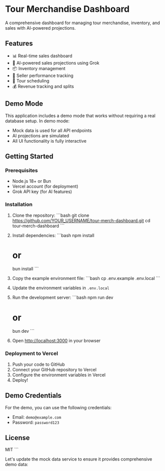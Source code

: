 # Tour Merchandise Dashboard

A comprehensive dashboard for managing tour merchandise, inventory, and sales with AI-powered projections.

## Features

- 📊 Real-time sales dashboard
- 🧠 AI-powered sales projections using Grok
- 📦 Inventory management
- 👥 Seller performance tracking
- 📅 Tour scheduling
- 💰 Revenue tracking and splits

## Demo Mode

This application includes a demo mode that works without requiring a real database setup. In demo mode:

- Mock data is used for all API endpoints
- AI projections are simulated
- All UI functionality is fully interactive

## Getting Started

### Prerequisites

- Node.js 18+ or Bun
- Vercel account (for deployment)
- Grok API key (for AI features)

### Installation

1. Clone the repository:
   \`\`\`bash
   git clone https://github.com/YOUR_USERNAME/tour-merch-dashboard.git
   cd tour-merch-dashboard
   \`\`\`

2. Install dependencies:
   \`\`\`bash
   npm install
   # or
   bun install
   \`\`\`

3. Copy the example environment file:
   \`\`\`bash
   cp .env.example .env.local
   \`\`\`

4. Update the environment variables in `.env.local`

5. Run the development server:
   \`\`\`bash
   npm run dev
   # or
   bun dev
   \`\`\`

6. Open [http://localhost:3000](http://localhost:3000) in your browser

### Deployment to Vercel

1. Push your code to GitHub
2. Connect your GitHub repository to Vercel
3. Configure the environment variables in Vercel
4. Deploy!

## Demo Credentials

For the demo, you can use the following credentials:

- Email: `demo@example.com`
- Password: `password123`

## License

MIT
\`\`\`

Let's update the mock data service to ensure it provides comprehensive demo data:
